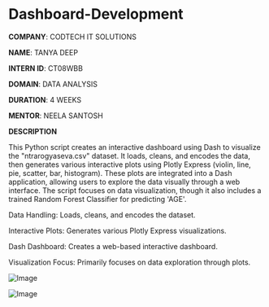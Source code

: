 # Dashboard-Development

**COMPANY**: CODTECH IT SOLUTIONS 

**NAME**: TANYA DEEP 

**INTERN ID**: CT08WBB 

**DOMAIN**: DATA ANALYSIS 

**DURATION**: 4 WEEKS

**MENTOR**: NEELA SANTOSH

**DESCRIPTION**

This Python script creates an interactive dashboard using Dash to visualize the "ntrarogyaseva.csv" dataset. It loads, cleans, and encodes the data, then generates various interactive plots using Plotly Express (violin, line, pie, scatter, bar, histogram). These plots are integrated into a Dash application, allowing users to explore the data visually through a web interface. The script focuses on data visualization, though it also includes a trained Random Forest Classifier for predicting 'AGE'.

Data Handling: Loads, cleans, and encodes the dataset.

Interactive Plots: Generates various Plotly Express visualizations.

Dash Dashboard: Creates a web-based interactive dashboard.

Visualization Focus: Primarily focuses on data exploration through plots.

![Image](https://github.com/user-attachments/assets/bf2cda67-2732-42d7-9e06-05e0814eaceb)

![Image](https://github.com/user-attachments/assets/fabe5385-671d-40c9-82e0-3180fa33c524)
